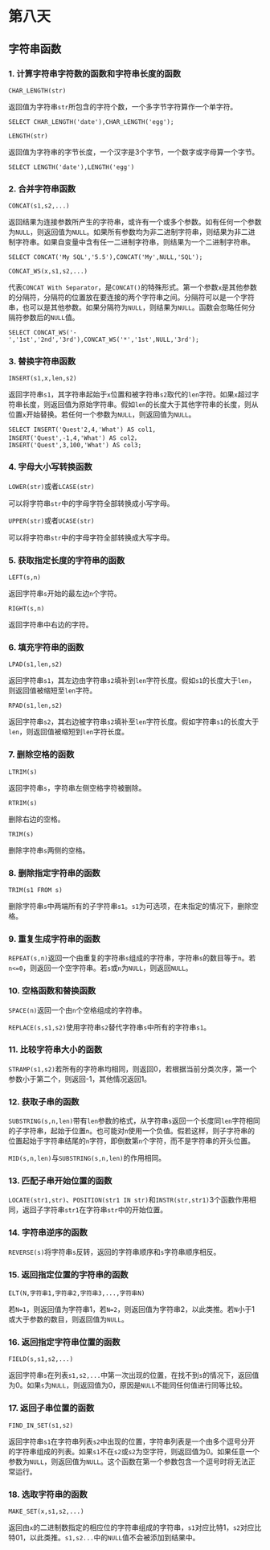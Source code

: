 # 第八天

## 字符串函数

### 1. 计算字符串字符数的函数和字符串长度的函数

`CHAR_LENGTH(str)`

返回值为字符串`str`所包含的字符个数，一个多字节字符算作一个单字符。

~~~mysql
SELECT CHAR_LENGTH('date'),CHAR_LENGTH('egg');
~~~

`LENGTH(str)`

返回值为字符串的字节长度，一个汉字是3个字节，一个数字或字母算一个字节。

~~~mysql
SELECT LENGTH('date'),LENGTH('egg')
~~~

### 2. 合并字符串函数

`CONCAT(s1,s2,...)`

返回结果为连接参数所产生的字符串，或许有一个或多个参数。如有任何一个参数为`NULL`，则返回值为`NULL`。如果所有参数均为非二进制字符串，则结果为非二进制字符串。如果自变量中含有任一二进制字符串，则结果为一个二进制字符串。

~~~mysql
SELECT CONCAT('My SQL','5.5'),CONCAT('My',NULL,'SQL');
~~~

`CONCAT_WS(x,s1,s2,...)`

代表`CONCAT With Separator`，是`CONCAT()`的特殊形式。第一个参数`x`是其他参数的分隔符，分隔符的位置放在要连接的两个字符串之间。分隔符可以是一个字符串，也可以是其他参数。如果分隔符为`NULL`，则结果为`NULL`。函数会忽略任何分隔符参数后的`NULL`值。

~~~mysql
SELECT CONCAT_WS('-','1st','2nd','3rd'),CONCAT_WS('*','1st',NULL,'3rd');
~~~

### 3. 替换字符串函数

`INSERT(s1,x,len,s2)`

返回字符串`s1`，其字符串起始于`x`位置和被字符串`s2`取代的`len`字符。如果`x`超过字符串长度，则返回值为原始字符串。假如`len`的长度大于其他字符串的长度，则从位置`x`开始替换。若任何一个参数为`NULL`，则返回值为`NULL`。

~~~mysql
SELECT INSERT('Quest'2,4,'What') AS col1,
INSERT('Quest',-1,4,'What') AS col2，
INSERT('Quest',3,100,'What') AS col3;
~~~

### 4. 字母大小写转换函数

`LOWER(str)`或者`LCASE(str)`

可以将字符串`str`中的字母字符全部转换成小写字母。

`UPPER(str)`或者`UCASE(str)`

可以将字符串`str`中的字母字符全部转换成大写字母。

### 5. 获取指定长度的字符串的函数

`LEFT(s,n)`

返回字符串`s`开始的最左边`n`个字符。

`RIGHT(s,n)`

返回字符串中右边的字符。

### 6. 填充字符串的函数

`LPAD(s1,len,s2)`

返回字符串`s1`，其左边由字符串`s2`填补到`len`字符长度。假如`s1`的长度大于`len`，则返回值被缩短至`len`字符。

`RPAD(s1,len,s2)`

返回字符串`s2`，其右边被字符串`s2`填补至`len`字符长度。假如字符串`s1`的长度大于`len`，则返回值被缩短到`len`字符长度。

### 7. 删除空格的函数

`LTRIM(s)`

返回字符串`s`，字符串左侧空格字符被删除。

`RTRIM(s)`

删除右边的空格。

`TRIM(s)`

删除字符串`s`两侧的空格。

### 8. 删除指定字符串的函数

`TRIM(s1 FROM s)`

删除字符串`s`中两端所有的子字符串`s1`。`s1`为可选项，在未指定的情况下，删除空格。

### 9. 重复生成字符串的函数

`REPEAT(s,n)`返回一个由重复的字符串`s`组成的字符串，字符串`s`的数目等于`n`。若`n<=0`，则返回一个空字符串。若`s`或`n`为`NULL`，则返回`NULL`。

### 10. 空格函数和替换函数

`SPACE(n)`返回一个由`n`个空格组成的字符串。

`REPLACE(s,s1,s2)`使用字符串`s2`替代字符串`s`中所有的字符串`s1`。

### 11. 比较字符串大小的函数

`STRAMP(s1,s2)`若所有的字符串均相同，则返回0，若根据当前分类次序，第一个参数小于第二个，则返回-1，其他情况返回1。

### 12. 获取子串的函数

`SUBSTRING(s,n,len)`带有`len`参数的格式，从字符串`s`返回一个长度同`len`字符相同的子字符串，起始于位置`n`。也可能对`n`使用一个负值。假若这样，则子字符串的位置起始于字符串结尾的`n`字符，即倒数第`n`个字符，而不是字符串的开头位置。

`MID(s,n,len)`与`SUBSTRING(s,n,len)`的作用相同。

### 13. 匹配子串开始位置的函数

`LOCATE(str1,str)`、`POSITION(str1 IN str)`和`INSTR(str,str1)`3个函数作用相同，返回子字符串`str1`在字符串`str`中的开始位置。

### 14. 字符串逆序的函数

`REVERSE(s)`将字符串`s`反转，返回的字符串顺序和`s`字符串顺序相反。

### 15. 返回指定位置的字符串的函数

`ELT(N,字符串1,字符串2,字符串3,...,字符串N)`

若`N=1`，则返回值为字符串1，若`N=2`，则返回值为字符串2，以此类推。若`N`小于1或大于参数的数目，则返回值为`NULL`。

### 16. 返回指定字符串位置的函数

`FIELD(s,s1,s2,...)`

返回字符串`s`在列表`s1,s2,...`中第一次出现的位置，在找不到`s`的情况下，返回值为0。如果`s`为`NULL`，则返回值为0，原因是`NULL`不能同任何值进行同等比较。

### 17. 返回子串位置的函数

`FIND_IN_SET(s1,s2)`

返回字符串`s1`在字符串列表`s2`中出现的位置，字符串列表是一个由多个逗号分开的字符串组成的列表。如果`s1`不在`s2`或`s2`为空字符，则返回值为0。如果任意一个参数为`NULL`，则返回值为`NULL`。这个函数在第一个参数包含一个逗号时将无法正常运行。

### 18. 选取字符串的函数

`MAKE_SET(x,s1,s2,...)`

返回由`x`的二进制数指定的相应位的字符串组成的字符串，`s1`对应比特1，`s2`对应比特01，以此类推。`s1,s2...`中的`NULL`值不会被添加到结果中。